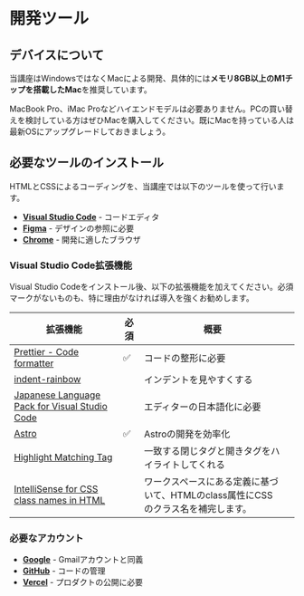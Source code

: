 # 開発ツール

## デバイスについて

当講座はWindowsではなくMacによる開発、具体的には**メモリ8GB以上のM1チップを搭載したMac**を推奨しています。

MacBook Pro、iMac Proなどハイエンドモデルは必要ありません。PCの買い替えを検討している方はぜひMacを購入してください。既にMacを持っている人は最新OSにアップグレードしておきましょう。

## 必要なツールのインストール

HTMLとCSSによるコーディングを、当講座では以下のツールを使って行います。

- **[Visual Studio Code](https://code.visualstudio.com/download)** - コードエディタ
- **[Figma](https://www.figma.com/downloads/)** - デザインの参照に必要
- **[Chrome](https://www.google.com/intl/en_us/chrome/)** - 開発に適したブラウザ

### Visual Studio Code拡張機能

Visual Studio Codeをインストール後、以下の拡張機能を加えてください。必須マークがないものも、特に理由がなければ導入を強くお勧めします。

| 拡張機能 | 必須 | 概要 |  |
| --- | --- | --- | --- |
| [Prettier - Code formatter](https://marketplace.visualstudio.com/items?itemName=esbenp.prettier-vscode) | ✅ | コードの整形に必要 |  |
| [indent-rainbow](https://marketplace.visualstudio.com/items?itemName=oderwat.indent-rainbow) |  | インデントを見やすくする |  |
| [Japanese Language Pack for Visual Studio Code](https://marketplace.visualstudio.com/items?itemName=MS-CEINTL.vscode-language-pack-ja) |  | エディターの日本語化に必要 |  |
| [Astro](https://marketplace.visualstudio.com/items?itemName=astro-build.astro-vscode) | ✅ | Astroの開発を効率化 |  |
| [Highlight Matching Tag](https://marketplace.visualstudio.com/items?itemName=vincaslt.highlight-matching-tag) |  | 一致する閉じタグと開きタグをハイライトしてくれる |  |
| [IntelliSense for CSS class names in HTML](https://marketplace.visualstudio.com/items?itemName=Zignd.html-css-class-completion) |  | ワークスペースにある定義に基づいて、HTMLのclass属性にCSSのクラス名を補完します。 |  |

### 必要なアカウント

- **[Google](https://www.google.com/intl/ja/account/about/)** - Gmailアカウントと同義
- **[GitHub](https://github.com/)** - コードの管理
- **[Vercel](https://vercel.com/)** - プロダクトの公開に必要
